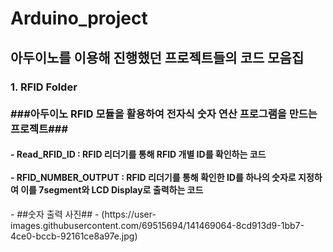 # Arduino_project
<h2>아두이노를 이용해 진행했던 프로젝트들의 코드 모음집</h2>

<p><h3>1. RFID Folder<br><br>###아두이노 RFID 모듈을 활용하여 전자식 숫자 연산 프로그램을 만드는 프로젝트###</h3><h4>
- Read_RFID_ID : RFID 리더기를 통해 RFID 개별 ID를 확인하는 코드<br><br>
- RFID_NUMBER_OUTPUT : RFID 리더기를 통해 확인한 ID를 하나의 숫자로 지정하여 이를 7segment와 LCD Display로 출력하는 코드</h4></p>
- ##숫자 출력 사진##
- (https://user-images.githubusercontent.com/69515694/141469064-8cd913d9-1bb7-4ce0-bccb-92161ce8a97e.jpg)
